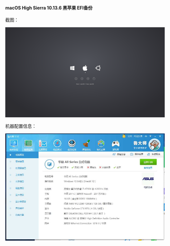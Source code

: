 #### macOS High Sierra 10.13.6 黑苹果 EFI备份

截图：

![](./img/screenshot.png)

机器配置信息：

![](./img/config.jpeg)